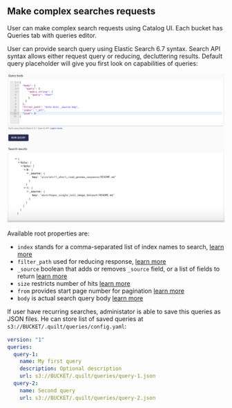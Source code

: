 ## Make complex searches requests

User can make complex search requests using Catalog UI. Each bucket has Queries tab with queries editor.

User can provide search query using Elastic Search 6.7 syntax. Search API syntax allows either request query or reducing, decluttering results. Default query placeholder will give you first look on capabilities of queries:

![](../imgs/catalog-es-queries-default.png)

Available root properties are:

- `index` stands for a comma-separated list of index names to search, [learn more](https://www.elastic.co/guide/en/elasticsearch/reference/7.10/search-search.html#search-search-api-path-params)
- `filter_path` used for reducing response, [learn more](https://www.elastic.co/guide/en/elasticsearch/reference/6.8/common-options.html#common-options-response-filtering)
- `_source` boolean that adds or removes `_source` field, or a list of fields to return [learn more](https://www.elastic.co/guide/en/elasticsearch/reference/6.8/search-request-source-filtering.html)
- `size` restricts number of hits [learn more](https://www.elastic.co/guide/en/elasticsearch/reference/6.8/search-uri-request.html)
- `from` provides start page number for pagination [learn more](https://www.elastic.co/guide/en/elasticsearch/reference/6.8/search-uri-request.html)
- `body` is actual search query body [learn more](https://www.elastic.co/guide/en/elasticsearch/reference/6.8/search-request-body.html)

If user have recurring searches, administator is able to save this queries as JSON files. He can store list of saved queries at `s3://BUCKET/.quilt/queries/config.yaml`:

```yaml
version: "1"
queries:
  query-1:
    name: My first query
    description: Optional description
    url: s3://BUCKET/.quilt/queries/query-1.json
  query-2:
    name: Second query
    url: s3://BUCKET/.quilt/queries/query-2.json
```
